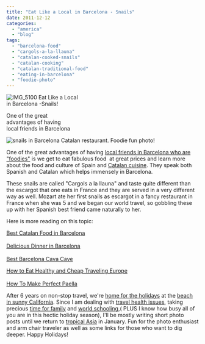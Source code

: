 ```yaml
---
title: "Eat Like a Local in Barcelona - Snails"
date: 2011-12-12
categories: 
  - "america"
  - "blog"
tags: 
  - "barcelona-food"
  - "cargols-a-la-llauna"
  - "catalan-cooked-snails"
  - "catalan-cooking"
  - "catalan-traditional-food"
  - "eating-in-barcelona"
  - "foodie-photo"
---
```


![IMG_5100](https://pub-ac94b3f306b24c0dba4238943c97f2e1.r2.dev/6a00e5502a950788330153915c8c19970b.jpg) Eat Like a Local  
in Barcelona -Snails!  
  
One of the great  
advantages of having  
local friends in Barcelona

<!--more-->

![snails in Barcelona Catalan restaurant. Foodie fun photo!](https://pub-ac94b3f306b24c0dba4238943c97f2e1.r2.dev/6a00e5502a95078833015435301584970c.jpg)  
  
  
One of the great advantages of having [local friends in Barcelona who are "foodies"](http://www.youtube.com/watch?feature=player_embedded&v=99t-NPNCipE "Barcelona local friends foodies") is we get to eat fabulous food  at great prices and learn more about the food and culture of Spain and [Catalan cuisine](http://en.wikipedia.org/wiki/Catalan_cuisine "Catalan cuisine"). They speak both Spanish and Catalan which helps immensely in Barcelona.  
  
These snails are called "Cargols a la llauna" and taste quite different than the escargot that one eats in France and they are served in a very different way as well. Mozart ate her first snails as escargot in a fancy restaurant in France when she was 5 and we began our world travel, so gobbling these up with her Spanish best friend came naturally to her.  
  
Here is more reading on this topic:

[Best Catalan Food in Barcelona](https://pub-ac94b3f306b24c0dba4238943c97f2e1.r2.dev/2011/09/best-catalan-food-in-barcelona.html "best catalan food in barcelona")  
[  
Delicious Dinner in Barcelona  
](https://pub-ac94b3f306b24c0dba4238943c97f2e1.r2.dev/2011/06/delicious-dinner-in-barcelona.html "delicious dinner in Barcelona")[  
Best Barcelona Cava Cave](https://pub-ac94b3f306b24c0dba4238943c97f2e1.r2.dev/2011/11/-barcelona-cava-cave-spanish-wine-catalan-champagne.html#more "best barcelona cava cave")  
  
[How to Eat Healthy and Cheap Traveling Europe](https://pub-ac94b3f306b24c0dba4238943c97f2e1.r2.dev/2008/09/how-to-eat-heal.html "how to eat healthy and cheap traveling europe")  
[  
How To Make Perfect Paella](https://pub-ac94b3f306b24c0dba4238943c97f2e1.r2.dev/2011/01/how-to-make-paella-in-spain-the-valencia-way-recipe-for-travel-foodie-lovers-of-traditional-food.html "how to make perfect paella")  
  
After 6 years on non-stop travel, we're [home for the holidays](https://pub-ac94b3f306b24c0dba4238943c97f2e1.r2.dev/2011/11/home-for-the-holidays.html "home for the holidays") at the [beach in sunny California](https://pub-ac94b3f306b24c0dba4238943c97f2e1.r2.dev/2011/01/homeaway-santa-cruz-beach-house-vacation-rental-review-best-family-friendly-lodging.html "beach in sunny california"). Since I am dealing with [travel health issues](https://pub-ac94b3f306b24c0dba4238943c97f2e1.r2.dev/2011/09/travel-health-secrets-for-long-term-digital-nomads.html "travel health"), taking precious [time for family](https://pub-ac94b3f306b24c0dba4238943c97f2e1.r2.dev/2010/12/mourning-while-traveling-tribute-to-al-grief-and-travel-deathdying-at-a-distance.html "time for family") and [world schooling](https://pub-ac94b3f306b24c0dba4238943c97f2e1.r2.dev/2010/03/long-term-family-travel-homeschool-roadschool-world-school-digitalnomad-lifestyle-design-virtual-.html "world schooling"),( PLUS I know how busy all of you are in this hectic holiday season), I'll be mostly writing short photo posts until we return to [tropical Asia](https://pub-ac94b3f306b24c0dba4238943c97f2e1.r2.dev/2011/01/tropical-winter-home-in-penang-malaysia-location-indenpendent-digital-nomad-long-term-travel-tips-.html "tropical asia") in January. Fun for the photo enthusiast and arm chair traveler as well as some links for those who want to dig deeper. Happy Holidays!
